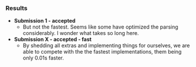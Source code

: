 ### Results 
* **Submission 1 - accepted**
  * But not the fastest. Seems like some have optimized the parsing considerably. I wonder what
    takes so long here.
* **Submission X - accepted - fast**
  * By shedding all extras and implementing things for ourselves, we are able to compete with the
    the fastest implementations, them being only 0.01s faster.
